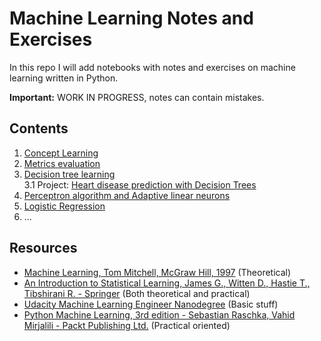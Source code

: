 # Machine Learning Notes and Exercises
In this repo I will add notebooks with notes and exercises on machine learning written in Python.

**Important:** WORK IN PROGRESS, notes can contain mistakes.

## Contents
1. [Concept Learning](https://github.com/pietroventurini/machine-learning-notes/blob/master/1%20-%20Concept%20Learning.ipynb)
2. [Metrics evaluation](https://github.com/pietroventurini/machine-learning-notes/blob/beta/2%20-%20Model%20evaluation%20and%20validation.ipynb)
3. [Decision tree learning](https://github.com/pietroventurini/machine-learning-notes/blob/master/3%20-%20Decision%20Trees.ipynb)  
    3.1 Project: [Heart disease prediction with Decision Trees](https://github.com/pietroventurini/machine-learning-notes/blob/beta/3.1%20-%20Heart%20disease%20prediction%20with%20Decision%20Trees.ipynb)
4. [Perceptron algorithm and Adaptive linear neurons](https://github.com/pietroventurini/machine-learning-notes/blob/beta/4%20-%20Supervised%20Learning.ipynb)
5. [Logistic Regression](https://github.com/pietroventurini/machine-learning-notes/blob/beta/5%20-%20Logistic%20Regression.ipynb)
6. ...



## Resources
- [Machine Learning, Tom Mitchell, McGraw Hill, 1997](https://www.cs.cmu.edu/~tom/mlbook.html) (Theoretical)
- [An Introduction to Statistical Learning, James G., Witten D., Hastie T., Tibshirani R. - Springer](https://www.springer.com/gp/book/9781461471370) (Both theoretical and practical)
- [Udacity Machine Learning Engineer Nanodegree](https://www.udacity.com/course/machine-learning-engineer-nanodegree--nd009t) (Basic stuff)
- [Python Machine Learning, 3rd edition - Sebastian Raschka, Vahid Mirjalili - Packt Publishing Ltd.](https://www.packtpub.com/data/python-machine-learning-third-edition) (Practical oriented)
